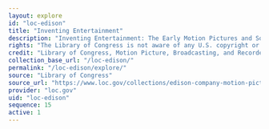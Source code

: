 ```yaml
---
layout: explore
id: "loc-edison"
title: "Inventing Entertainment"
description: "Inventing Entertainment: The Early Motion Pictures and Sound Recordings of the Edison Companies features 341 motion pictures, 81 disc sound recordings, and other related materials, such as photographs and original magazine articles."
rights: "The Library of Congress is not aware of any U.S. copyright or other restrictions in this collection. Absent any such restrictions, these materials are free to use and reuse."
credit: "Library of Congress, Motion Picture, Broadcasting, and Recorded Sound Division."
collection_base_url: "/loc-edison/"
permalink: "/loc-edison/explore/"
source: "Library of Congress"
source_url: "https://www.loc.gov/collections/edison-company-motion-pictures-and-sound-recordings/about-this-collection/"
provider: "loc.gov"
uid: "loc-edison"
sequence: 15
active: 1
---
```

